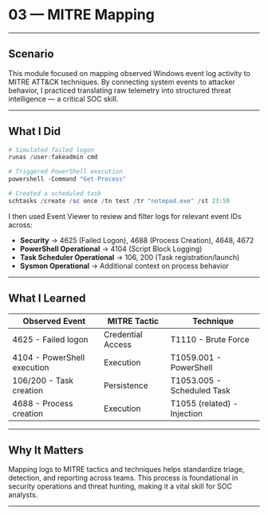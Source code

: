 # 03 — MITRE Mapping

---

## Scenario

This module focused on mapping observed Windows event log activity to MITRE ATT&CK techniques. By connecting system events to attacker behavior, I practiced translating raw telemetry into structured threat intelligence — a critical SOC skill.

---

## What I Did

```powershell
# Simulated failed logon
runas /user:fakeadmin cmd

# Triggered PowerShell execution
powershell -Command "Get-Process"

# Created a scheduled task
schtasks /create /sc once /tn test /tr "notepad.exe" /st 23:59
```

I then used Event Viewer to review and filter logs for relevant event IDs across:

- **Security** → 4625 (Failed Logon), 4688 (Process Creation), 4648, 4672
- **PowerShell Operational** → 4104 (Script Block Logging)
- **Task Scheduler Operational** → 106, 200 (Task registration/launch)
- **Sysmon Operational** → Additional context on process behavior

---

## What I Learned

| Observed Event               | MITRE Tactic         | Technique                  |
|-----------------------------|----------------------|----------------------------|
| 4625 - Failed logon         | Credential Access     | T1110 - Brute Force        |
| 4104 - PowerShell execution | Execution             | T1059.001 - PowerShell     |
| 106/200 - Task creation     | Persistence           | T1053.005 - Scheduled Task |
| 4688 - Process creation     | Execution             | T1055 (related) - Injection|

---

## Why It Matters

Mapping logs to MITRE tactics and techniques helps standardize triage, detection, and reporting across teams. This process is foundational in security operations and threat hunting, making it a vital skill for SOC analysts.

---
